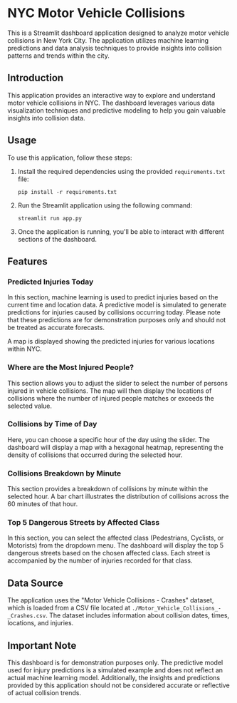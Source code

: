 # NYC Motor Vehicle Collisions

This is a Streamlit dashboard application designed to analyze motor vehicle collisions in New York City. The application utilizes machine learning predictions and data analysis techniques to provide insights into collision patterns and trends within the city.

## Introduction

This application provides an interactive way to explore and understand motor vehicle collisions in NYC. The dashboard leverages various data visualization techniques and predictive modeling to help you gain valuable insights into collision data.

## Usage

To use this application, follow these steps:

1. Install the required dependencies using the provided `requirements.txt` file:
   ```
   pip install -r requirements.txt
   ```

2. Run the Streamlit application using the following command:
   ```
   streamlit run app.py
   ```

3. Once the application is running, you'll be able to interact with different sections of the dashboard.

## Features

### Predicted Injuries Today

In this section, machine learning is used to predict injuries based on the current time and location data. A predictive model is simulated to generate predictions for injuries caused by collisions occurring today. Please note that these predictions are for demonstration purposes only and should not be treated as accurate forecasts.

A map is displayed showing the predicted injuries for various locations within NYC.

### Where are the Most Injured People?

This section allows you to adjust the slider to select the number of persons injured in vehicle collisions. The map will then display the locations of collisions where the number of injured people matches or exceeds the selected value.

### Collisions by Time of Day

Here, you can choose a specific hour of the day using the slider. The dashboard will display a map with a hexagonal heatmap, representing the density of collisions that occurred during the selected hour.

### Collisions Breakdown by Minute

This section provides a breakdown of collisions by minute within the selected hour. A bar chart illustrates the distribution of collisions across the 60 minutes of that hour.

### Top 5 Dangerous Streets by Affected Class

In this section, you can select the affected class (Pedestrians, Cyclists, or Motorists) from the dropdown menu. The dashboard will display the top 5 dangerous streets based on the chosen affected class. Each street is accompanied by the number of injuries recorded for that class.

## Data Source

The application uses the "Motor Vehicle Collisions - Crashes" dataset, which is loaded from a CSV file located at `./Motor_Vehicle_Collisions_-_Crashes.csv`. The dataset includes information about collision dates, times, locations, and injuries.

## Important Note

This dashboard is for demonstration purposes only. The predictive model used for injury predictions is a simulated example and does not reflect an actual machine learning model. Additionally, the insights and predictions provided by this application should not be considered accurate or reflective of actual collision trends.